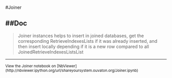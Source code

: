 
<!--
FrozenIsBool False
-->

#Joiner

##Doc
----


> Joiner instances helps to insert in joined databases, get the corresponding
> RetrieveIndexesLists if it was already inserted, and then insert locally
> depending if it is a new row compared to all JoinedRetrieveIndexesListsList
> 
> 

----

<small>
View the Joiner notebook on [NbViewer](http://nbviewer.ipython.org/url/shareyoursystem.ouvaton.org/Joiner.ipynb)
</small>

